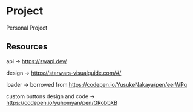 # Project

Personal Project

## Resources

api     -> https://swapi.dev/

design  -> https://starwars-visualguide.com/#/

loader -> borrowed from https://codepen.io/YusukeNakaya/pen/eerWPq

custom buttons design and code -> https://codepen.io/yuhomyan/pen/GRobbXB
